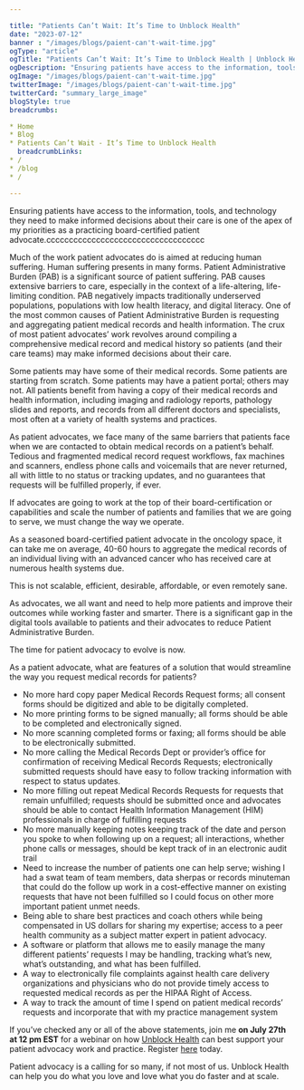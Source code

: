 ```yaml
---

title: "Patients Can’t Wait: It’s Time to Unblock Health"
date: "2023-07-12"
banner : "/images/blogs/paient-can't-wait-time.jpg"
ogType: "article"
ogTitle: "Patients Can’t Wait: It’s Time to Unblock Health | Unblock Health"
ogDescription: "Ensuring patients have access to the information, tools, and technology they need to make informed decisions about their care is one of the apex of my priorities as a practicing board-certified patient advocate."
ogImage: "/images/blogs/paient-can't-wait-time.jpg"
twitterImage: "/images/blogs/paient-can't-wait-time.jpg"
twitterCard: "summary_large_image"
blogStyle: true
breadcrumbs:

* Home
* Blog
* Patients Can’t Wait - It’s Time to Unblock Health
  breadcrumbLinks:
* /
* /blog
* /

---
```


Ensuring patients have access to the information, tools, and technology they need to make informed decisions about their care is one of the apex of my priorities as a practicing board-certified patient advocate.ccccccccccccccccccccccccccccccccccc

Much of the work patient advocates do is aimed at reducing human suffering. Human suffering presents in many forms. Patient Administrative Burden (PAB) is a significant source of patient suffering. PAB causes extensive barriers to care, especially in the context of a life-altering, life-limiting condition. PAB negatively impacts traditionally underserved populations, populations with low health literacy, and digital literacy. One of the most common causes of Patient Administrative Burden is requesting and aggregating patient medical records and health information. The crux of most patient advocates’ work revolves around compiling a comprehensive medical record and medical history so patients (and their care teams) may make informed decisions about their care.

Some patients may have some of their medical records. Some patients are starting from scratch. Some patients may have a patient portal; others may not. All patients benefit from having a copy of their medical records and health information, including imaging and radiology reports, pathology slides and reports, and records from all different doctors and specialists, most often at a variety of health systems and practices.

As patient advocates, we face many of the same barriers that patients face when we are contacted to obtain medical records on a patient’s behalf. Tedious and fragmented medical record request workflows, fax machines and scanners, endless phone calls and voicemails that are never returned, all with little to no status or tracking updates, and no guarantees that requests will be fulfilled properly, if ever.

If advocates are going to work at the top of their board-certification or capabilities and scale the number of patients and families that we are going to serve, we must change the way we operate.

As a seasoned board-certified patient advocate in the oncology space, it can take me on average, 40-60 hours to aggregate the medical records of an individual living with an advanced cancer who has received care at numerous health systems due.

This is not scalable, efficient, desirable, affordable, or even remotely sane.

As advocates, we all want and need to help more patients and improve their outcomes while working faster and smarter. There is a significant gap in the digital tools available to patients and their advocates to reduce Patient Administrative Burden.

The time for patient advocacy to evolve is now.

As a patient advocate, what are features of a solution that would streamline the way you request medical records for patients?

* No more hard copy paper Medical Records Request forms; all consent forms should be digitized and able to be digitally completed.
* No more printing forms to be signed manually; all forms should be able to be completed and electronically signed.
* No more scanning completed forms or faxing; all forms should be able to be electronically submitted.
* No more calling the Medical Records Dept or provider’s office for confirmation of receiving Medical Records Requests; electronically submitted requests should have easy to follow tracking information with respect to status updates.
* No more filling out repeat Medical Records Requests for requests that remain unfulfilled; requests should be submitted once and advocates should be able to contact Health Information Management (HIM) professionals in charge of fulfilling requests
* No more manually keeping notes keeping track of the date and person you spoke to when following up on a request; all interactions, whether phone calls or messages, should be kept track of in an electronic audit trail
* Need to increase the number of patients one can help serve; wishing I had a swat team of team members, data sherpas or records minuteman that  could do the follow up work in a cost-effective manner on existing requests that have not been fulfilled so I could focus on other more important patient unmet needs.
* Being able to share best practices and coach others while being compensated in US dollars for sharing my expertise; access to a peer health community as a subject matter expert in patient advocacy.
* A software or platform that allows me to easily manage the many different patients’ requests I may be handling, tracking what’s new, what’s outstanding, and what has been fulfilled.
* A way to electronically file complaints against health care delivery organizations and physicians who do not provide timely access to requested medical records as per the HIPAA Right of Access.
* A way to track the amount of time I spend on patient medical records’ requests and incorporate that with my practice management system

If you’ve checked any or all of the above statements, join me **on July 27th at 12 pm EST** for a webinar on how <a href="https://www.unblock.health/">Unblock Health</a> can best support your patient advocacy work and practice. Register <a href="https://us02web.zoom.us/meeting/register/tZ0rce-hqzosHNFRJr8a7nlI_U5yB4cVQYVA#/registration">here</a> today.

Patient advocacy is a calling for so many, if not most of us. Unblock Health can help you do what you love and love what you do faster and at scale.
